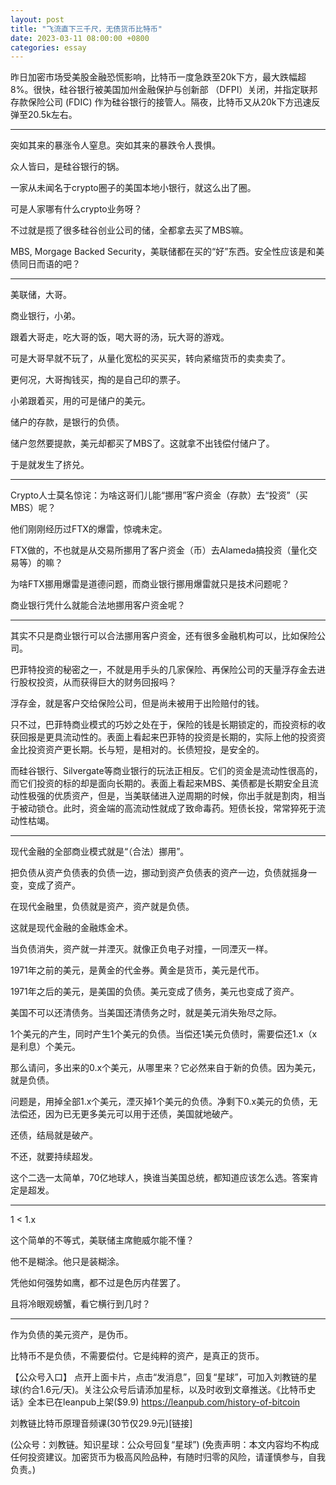 ```yaml
---
layout: post
title: "飞流直下三千尺，无债货币比特币"
date: 2023-03-11 08:00:00 +0800
categories: essay
---
```


昨日加密市场受美股金融恐慌影响，比特币一度急跌至20k下方，最大跌幅超8%。很快，硅谷银行被美国加州金融保护与创新部 （DFPI）关闭，并指定联邦存款保险公司 (FDIC) 作为硅谷银行的接管人。隔夜，比特币又从20k下方迅速反弹至20.5k左右。

* * *

突如其来的暴涨令人窒息。突如其来的暴跌令人畏惧。

众人皆曰，是硅谷银行的锅。

一家从未闻名于crypto圈子的美国本地小银行，就这么出了圈。

可是人家哪有什么crypto业务呀？

不过就是揽了很多硅谷创业公司的储，全都拿去买了MBS嘛。

MBS, Morgage Backed Security，美联储都在买的“好”东西。安全性应该是和美债同日而语的吧？

* * *

美联储，大哥。

商业银行，小弟。

跟着大哥走，吃大哥的饭，喝大哥的汤，玩大哥的游戏。

可是大哥早就不玩了，从量化宽松的买买买，转向紧缩货币的卖卖卖了。

更何况，大哥掏钱买，掏的是自己印的票子。

小弟跟着买，用的可是储户的美元。

储户的存款，是银行的负债。

储户忽然要提款，美元却都买了MBS了。这就拿不出钱偿付储户了。

于是就发生了挤兑。

* * *

Crypto人士莫名惊诧：为啥这哥们儿能“挪用”客户资金（存款）去“投资”（买MBS）呢？

他们刚刚经历过FTX的爆雷，惊魂未定。

FTX做的，不也就是从交易所挪用了客户资金（币）去Alameda搞投资（量化交易等）的嘛？

为啥FTX挪用爆雷是道德问题，而商业银行挪用爆雷就只是技术问题呢？

商业银行凭什么就能合法地挪用客户资金呢？

* * *

其实不只是商业银行可以合法挪用客户资金，还有很多金融机构可以，比如保险公司。

巴菲特投资的秘密之一，不就是用手头的几家保险、再保险公司的天量浮存金去进行股权投资，从而获得巨大的财务回报吗？

浮存金，就是客户交给保险公司，但是尚未被用于出险赔付的钱。

只不过，巴菲特商业模式的巧妙之处在于，保险的钱是长期锁定的，而投资标的收获回报是更具流动性的。表面上看起来巴菲特的投资是长期的，实际上他的投资资金比投资资产更长期。长与短，是相对的。长债短投，是安全的。

而硅谷银行、Silvergate等商业银行的玩法正相反。它们的资金是流动性很高的，而它们投资的标的却是面向长期的。表面上看起来MBS、美债都是长期安全且流动性极强的优质资产，但是，当美联储进入逆周期的时候，你出手就是割肉，相当于被动锁仓。此时，资金端的高流动性就成了致命毒药。短债长投，常常猝死于流动性枯竭。

* * *

现代金融的全部商业模式就是“（合法）挪用”。

把负债从资产负债表的负债一边，挪动到资产负债表的资产一边，负债就摇身一变，变成了资产。

在现代金融里，负债就是资产，资产就是负债。

这就是现代金融的金融炼金术。

当负债消失，资产就一并湮灭。就像正负电子对撞，一同湮灭一样。

1971年之前的美元，是黄金的代金券。黄金是货币，美元是代币。

1971年之后的美元，是美国的负债。美元变成了债务，美元也变成了资产。

美国不可以还清债务。当美国还清债务之时，就是美元消失殆尽之际。

1个美元的产生，同时产生1个美元的负债。当偿还1美元负债时，需要偿还1.x（x是利息）个美元。

那么请问，多出来的0.x个美元，从哪里来？它必然来自于新的负债。因为美元，就是负债。

问题是，用掉全部1.x个美元，湮灭掉1个美元的负债。净剩下0.x美元的负债，无法偿还，因为已无更多美元可以用于还债，美国就地破产。

还债，结局就是破产。

不还，就要持续超发。

这个二选一太简单，70亿地球人，换谁当美国总统，都知道应该怎么选。答案肯定是超发。

* * *

1 < 1.x

这个简单的不等式，美联储主席鲍威尔能不懂？

他不是糊涂。他只是装糊涂。

凭他如何强势如鹰，都不过是色厉内荏罢了。

且将冷眼观螃蟹，看它横行到几时？

* * *

作为负债的美元资产，是伪币。

比特币不是负债，不需要偿付。它是纯粹的资产，是真正的货币。


【公众号入口】
点开上面卡片，点击“发消息”，回复“星球”，可加入刘教链的星球(约合1.6元/天)。关注公众号后请添加星标，以及时收到文章推送。《比特币史话》全本已在leanpub上架($9.9) https://leanpub.com/history-of-bitcoin

刘教链比特币原理音频课(30节仅29.9元)[链接]

(公众号：刘教链。知识星球：公众号回复“星球”)
(免责声明：本文内容均不构成任何投资建议。加密货币为极高风险品种，有随时归零的风险，请谨慎参与，自我负责。)

